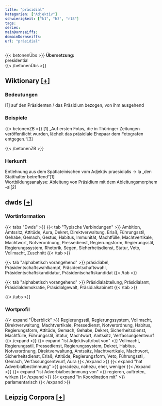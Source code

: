 ```yaml
---
title: "präsidial"
kategorien: ["Adjektiv"]
schwierigkeit: ["k1", "h3", "r18"]
tags:
series:
mainDornseiffs:
domainDornseiffs:
url: "präsidial"
---
```


{{< betonenÜbs >}}
**Übersetzung:**  
presidential  
{{< /betonenÜbs >}}

## Wiktionary [[+](https://de.wiktionary.org/wiki/präsidial)]

### Bedeutungen
[1] auf den Präsidenten / das Präsidium bezogen, von ihm ausgehend  

### Beispiele
{{< betonenZB >}}
[1] „Auf ersten Fotos, die in Thüringer Zeitungen veröffentlicht wurden, lächelt das präsidiale Ehepaar dem Fotografen entgegen.“[3]  

{{< /betonenZB >}}
### Herkunft
Entlehnung aus dem Spätlateinischen vom Adjektiv praesidialis → la „den Statthalter betreffend“[1]  
Wortbildungsanalyse: Ableitung von Präsidium mit dem Ableitungsmorphem -al[2]  



## dwds [[+](https://www.dwds.de/wb/präsidial)]

### Wortinformation
{{< tabs "Dwds" >}}
{{< tab "Typische Verbindungen" >}}
Ambition, Amtssitz, Attitüde, Aura, Dekret, Direktverwaltung, Erlaß, Führungsstil, Gehabe, Gemach, Gestus, Habitus, Immunität, Machtfülle, Machtvertikale, Machtwort, Notverordnung, Pressedienst, Regierungsform, Regierungsstil, Regierungssystem, Rhetorik, Segen, Sicherheitsdienst, Statur, Veto, Vollmacht, Zuschnitt
{{< /tab >}}

{{< tab "alphabetisch vorangehend" >}}
präsidiabel, Präsidentschaftswahlkampf, Präsidentschaftswahl, Präsidentschaftskandidatur, Präsidentschaftskandidat
{{< /tab >}}

{{< tab "alphabetisch vorangehend" >}}
Präsidialabteilung, Präsidialamt, Präsidialdemokratie, Präsidialgewalt, Präsidialkabinett
{{< /tab >}}

{{< /tabs >}}

### Wortprofil
{{< expand "Überblick" >}} Regierungsstil, Regierungssystem, Vollmacht, Direktverwaltung, Machtvertikale, Pressedienst, Notverordnung, Habitus, Regierungsform, Attitüde, Gemach, Gehabe, Dekret, Sicherheitsdienst, Machtfülle, Führungsstil, Statur, Machtwort, Amtssitz, Verfassungsentwurf {{< /expand >}}
{{< expand "ist Adjektivattribut von" >}} Vollmacht, Regierungsstil, Pressedienst, Regierungssystem, Dekret, Habitus, Notverordnung, Direktverwaltung, Amtssitz, Machtvertikale, Machtwort, Sicherheitsdienst, Erlaß, Attitüde, Regierungsform, Veto, Führungsstil, Gemach, Verfassungsentwurf, Aura {{< /expand >}}
{{< expand "hat Adverbialbestimmung" >}} geradezu, nahezu, eher, weniger {{< /expand >}}
{{< expand "ist Adverbialbestimmung von" >}} regieren, auftreten, wirken {{< /expand >}}
{{< expand "in Koordination mit" >}} parlamentarisch {{< /expand >}}

## Leipzig Corpora [[+](https://corpora.uni-leipzig.de/en/res?word=präsidial&corpusId=deu_newscrawl-public_2018)]

